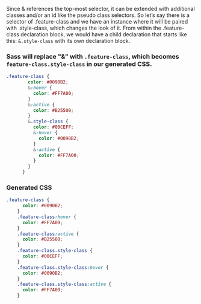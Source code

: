 Since & references the top-most selector, it can be extended with additional classes and/or an id like the pseudo class selectors. So let’s say there is a selector of .feature-class and we have an instance where it will be paired with .style-class, which changes the look of it. From within the .feature-class declaration block, we would have a child declaration that starts like this: `&.style-class` with its own declaration block. 

### Sass will replace "&" with `.feature-class`, which becomes `feature-class.style-class` in our generated CSS.

```css
.feature-class {
        color: #0090B2;
        &:hover {
          color: #FF7A00;
        }
        &:active {
          color: #B25500;
        }
        &.style-class {
          color: #00CEFF;
          &:hover {
            color: #0090B2;
          }
          &:active {
            color: #FF7A00;
          }
        }
      }
```

### Generated CSS

```css
.feature-class {
      color: #0090B2;
    }
    .feature-class:hover {
      color: #FF7A00;
    }
    .feature-class:active {
      color: #B25500;
    }
    .feature-class.style-class {
      color: #00CEFF;
    }
    .feature-class.style-class:hover {
      color: #0090B2;
    }
    .feature-class.style-class:active {
      color: #FF7A00;
    }
```